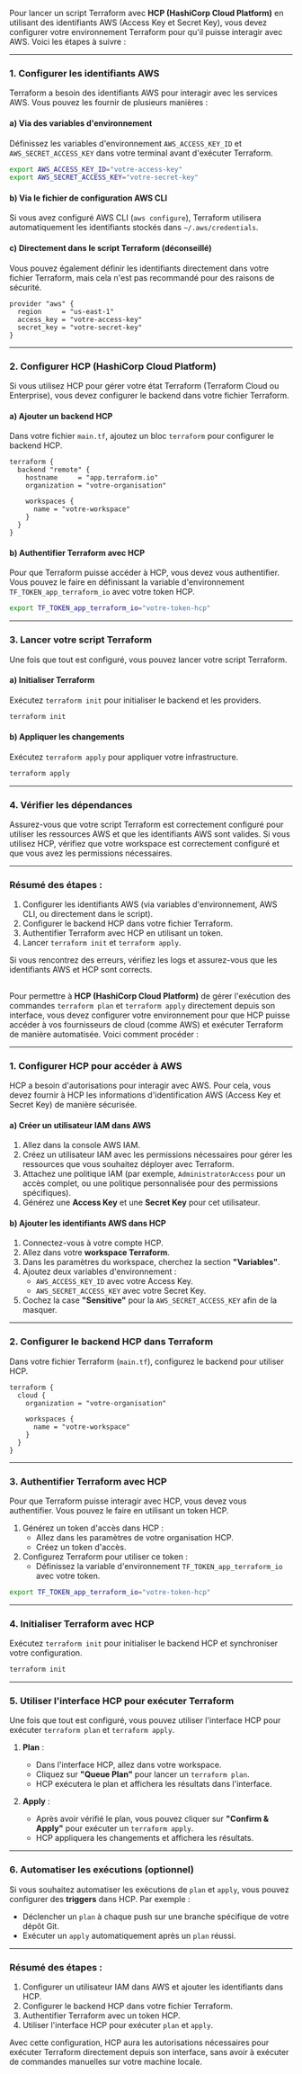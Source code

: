 Pour lancer un script Terraform avec **HCP (HashiCorp Cloud Platform)** en utilisant des identifiants AWS (Access Key et Secret Key), vous devez configurer votre environnement Terraform pour qu'il puisse interagir avec AWS. Voici les étapes à suivre :

---

### 1. **Configurer les identifiants AWS**
Terraform a besoin des identifiants AWS pour interagir avec les services AWS. Vous pouvez les fournir de plusieurs manières :

#### a) **Via des variables d'environnement**
Définissez les variables d'environnement `AWS_ACCESS_KEY_ID` et `AWS_SECRET_ACCESS_KEY` dans votre terminal avant d'exécuter Terraform.

```bash
export AWS_ACCESS_KEY_ID="votre-access-key"
export AWS_SECRET_ACCESS_KEY="votre-secret-key"
```

#### b) **Via le fichier de configuration AWS CLI**
Si vous avez configuré AWS CLI (`aws configure`), Terraform utilisera automatiquement les identifiants stockés dans `~/.aws/credentials`.

#### c) **Directement dans le script Terraform (déconseillé)**
Vous pouvez également définir les identifiants directement dans votre fichier Terraform, mais cela n'est pas recommandé pour des raisons de sécurité.

```hcl
provider "aws" {
  region     = "us-east-1"
  access_key = "votre-access-key"
  secret_key = "votre-secret-key"
}
```

---

### 2. **Configurer HCP (HashiCorp Cloud Platform)**
Si vous utilisez HCP pour gérer votre état Terraform (Terraform Cloud ou Enterprise), vous devez configurer le backend dans votre fichier Terraform.

#### a) **Ajouter un backend HCP**
Dans votre fichier `main.tf`, ajoutez un bloc `terraform` pour configurer le backend HCP.

```hcl
terraform {
  backend "remote" {
    hostname     = "app.terraform.io"
    organization = "votre-organisation"

    workspaces {
      name = "votre-workspace"
    }
  }
}
```

#### b) **Authentifier Terraform avec HCP**
Pour que Terraform puisse accéder à HCP, vous devez vous authentifier. Vous pouvez le faire en définissant la variable d'environnement `TF_TOKEN_app_terraform_io` avec votre token HCP.

```bash
export TF_TOKEN_app_terraform_io="votre-token-hcp"
```

---

### 3. **Lancer votre script Terraform**
Une fois que tout est configuré, vous pouvez lancer votre script Terraform.

#### a) **Initialiser Terraform**
Exécutez `terraform init` pour initialiser le backend et les providers.

```bash
terraform init
```

#### b) **Appliquer les changements**
Exécutez `terraform apply` pour appliquer votre infrastructure.

```bash
terraform apply
```

---

### 4. **Vérifier les dépendances**
Assurez-vous que votre script Terraform est correctement configuré pour utiliser les ressources AWS et que les identifiants AWS sont valides. Si vous utilisez HCP, vérifiez que votre workspace est correctement configuré et que vous avez les permissions nécessaires.

---

### Résumé des étapes :
1. Configurer les identifiants AWS (via variables d'environnement, AWS CLI, ou directement dans le script).
2. Configurer le backend HCP dans votre fichier Terraform.
3. Authentifier Terraform avec HCP en utilisant un token.
4. Lancer `terraform init` et `terraform apply`.

Si vous rencontrez des erreurs, vérifiez les logs et assurez-vous que les identifiants AWS et HCP sont corrects.

##
##
##

Pour permettre à **HCP (HashiCorp Cloud Platform)** de gérer l'exécution des commandes `terraform plan` et `terraform apply` directement depuis son interface, vous devez configurer votre environnement pour que HCP puisse accéder à vos fournisseurs de cloud (comme AWS) et exécuter Terraform de manière automatisée. Voici comment procéder :

---

### 1. **Configurer HCP pour accéder à AWS**
HCP a besoin d'autorisations pour interagir avec AWS. Pour cela, vous devez fournir à HCP les informations d'identification AWS (Access Key et Secret Key) de manière sécurisée.

#### a) **Créer un utilisateur IAM dans AWS**
1. Allez dans la console AWS IAM.
2. Créez un utilisateur IAM avec les permissions nécessaires pour gérer les ressources que vous souhaitez déployer avec Terraform.
3. Attachez une politique IAM (par exemple, `AdministratorAccess` pour un accès complet, ou une politique personnalisée pour des permissions spécifiques).
4. Générez une **Access Key** et une **Secret Key** pour cet utilisateur.

#### b) **Ajouter les identifiants AWS dans HCP**
1. Connectez-vous à votre compte HCP.
2. Allez dans votre **workspace Terraform**.
3. Dans les paramètres du workspace, cherchez la section **"Variables"**.
4. Ajoutez deux variables d'environnement :
   - `AWS_ACCESS_KEY_ID` avec votre Access Key.
   - `AWS_SECRET_ACCESS_KEY` avec votre Secret Key.
5. Cochez la case **"Sensitive"** pour la `AWS_SECRET_ACCESS_KEY` afin de la masquer.

---

### 2. **Configurer le backend HCP dans Terraform**
Dans votre fichier Terraform (`main.tf`), configurez le backend pour utiliser HCP.

```hcl
terraform {
  cloud {
    organization = "votre-organisation"

    workspaces {
      name = "votre-workspace"
    }
  }
}
```

---

### 3. **Authentifier Terraform avec HCP**
Pour que Terraform puisse interagir avec HCP, vous devez vous authentifier. Vous pouvez le faire en utilisant un token HCP.

1. Générez un token d'accès dans HCP :
   - Allez dans les paramètres de votre organisation HCP.
   - Créez un token d'accès.
2. Configurez Terraform pour utiliser ce token :
   - Définissez la variable d'environnement `TF_TOKEN_app_terraform_io` avec votre token.

```bash
export TF_TOKEN_app_terraform_io="votre-token-hcp"
```

---

### 4. **Initialiser Terraform avec HCP**
Exécutez `terraform init` pour initialiser le backend HCP et synchroniser votre configuration.

```bash
terraform init
```

---

### 5. **Utiliser l'interface HCP pour exécuter Terraform**
Une fois que tout est configuré, vous pouvez utiliser l'interface HCP pour exécuter `terraform plan` et `terraform apply`.

1. **Plan** :
   - Dans l'interface HCP, allez dans votre workspace.
   - Cliquez sur **"Queue Plan"** pour lancer un `terraform plan`.
   - HCP exécutera le plan et affichera les résultats dans l'interface.

2. **Apply** :
   - Après avoir vérifié le plan, vous pouvez cliquer sur **"Confirm & Apply"** pour exécuter un `terraform apply`.
   - HCP appliquera les changements et affichera les résultats.

---

### 6. **Automatiser les exécutions (optionnel)**
Si vous souhaitez automatiser les exécutions de `plan` et `apply`, vous pouvez configurer des **triggers** dans HCP. Par exemple :
- Déclencher un `plan` à chaque push sur une branche spécifique de votre dépôt Git.
- Exécuter un `apply` automatiquement après un `plan` réussi.

---

### Résumé des étapes :
1. Configurer un utilisateur IAM dans AWS et ajouter les identifiants dans HCP.
2. Configurer le backend HCP dans votre fichier Terraform.
3. Authentifier Terraform avec un token HCP.
4. Utiliser l'interface HCP pour exécuter `plan` et `apply`.

Avec cette configuration, HCP aura les autorisations nécessaires pour exécuter Terraform directement depuis son interface, sans avoir à exécuter de commandes manuelles sur votre machine locale.